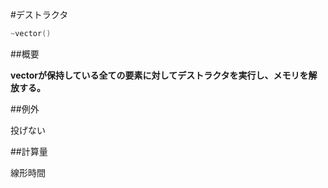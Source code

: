 #デストラクタ
```cpp
~vector()
```

##概要

<b>vectorが保持している全ての要素に対してデストラクタを実行し、メモリを解放する。</b>


##例外

投げない



##計算量

線形時間

